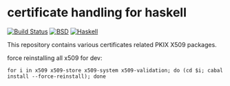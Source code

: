 certificate handling for haskell
================================

[![Build Status](https://travis-ci.org/vincenthz/hs-certificate.png?branch=master)](https://travis-ci.org/vincenthz/hs-certificate)
[![BSD](http://b.repl.ca/v1/license-BSD-blue.png)](http://en.wikipedia.org/wiki/BSD_licenses)
[![Haskell](http://b.repl.ca/v1/language-haskell-lightgrey.png)](http://haskell.org)

This repository contains various certificates related PKIX X509 packages.

force reinstalling all x509 for dev:

    for i in x509 x509-store x509-system x509-validation; do (cd $i; cabal install --force-reinstall); done
